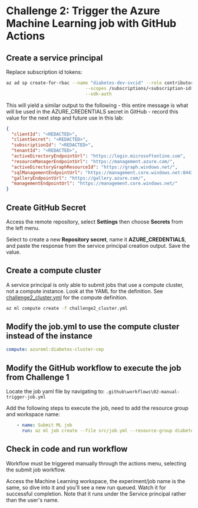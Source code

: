 # Challenge 2: Trigger the Azure Machine Learning job with GitHub Actions

## Create a service principal

Replace subscription id tokens:

```bash
az ad sp create-for-rbac --name "diabetes-dev-svcid" --role contributor \
                              --scopes /subscriptions/<subscription-id>/resourceGroups/diabetes-dev-rg \
                              --sdk-auth
```

This will yield a similar output to the following - this entire message is what will be used in the AZURE_CREDENTIALS secret in GitHub - record this value for the next step and future use in this lab:

```json
{
  "clientId": "<REDACTED>",
  "clientSecret": "<REDACTED>",
  "subscriptionId": "<REDACTED>",
  "tenantId": "<REDACTED>",
  "activeDirectoryEndpointUrl": "https://login.microsoftonline.com",
  "resourceManagerEndpointUrl": "https://management.azure.com/",
  "activeDirectoryGraphResourceId": "https://graph.windows.net/",
  "sqlManagementEndpointUrl": "https://management.core.windows.net:8443/",
  "galleryEndpointUrl": "https://gallery.azure.com/",
  "managementEndpointUrl": "https://management.core.windows.net/"
}
```

## Create GitHub Secret

Access the remote repository, select **Settings** then choose **Secrets** from the left menu.

Select to create a new **Repository secret**, name it **AZURE_CREDENTIALS**, and paste the response from the service principal creation output. Save the value.

## Create a compute cluster

A service principal is only able to submit jobs that use a compute cluster, not a compute instance. Look at the YAML for the definition. See [challenge2_cluster.yml](challenge2_cluster.yml) for the compute definition.

```bash
az ml compute create -f challenge2_cluster.yml
```

## Modify the job.yml to use the compute cluster instead of the instance

```yml
compute: azureml:diabetes-cluster-cep
```

## Modify the GitHub workflow to execute the job from Challenge 1

Locate the job yaml file by navigating to: `.github\workflows\02-manual-trigger-job.yml`

Add the following steps to execute the job, need to add the resource group and workspace name:

```yml
    - name: Submit ML job
      run: az ml job create --file src/job.yml --resource-group diabetes-dev-rg --workspace-name aml-diabetes-dev
```

## Check in code and run workflow

Workflow must be triggered manually through the actions menu, selecting the submit job workflow.

Access the Machine Learning workspace, the experiment/job name is the same, so dive into it and you'll see a new run queued. Watch it for successful completion. Note that it runs under the Service principal rather than the user's name.
